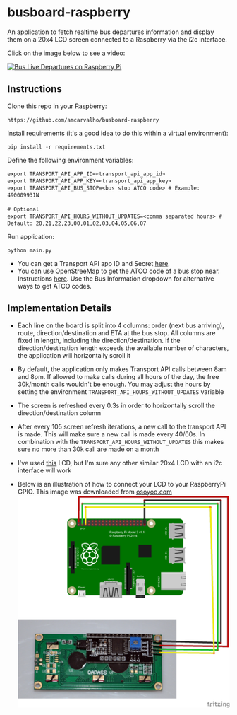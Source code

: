 # busboard-raspberry
An application to fetch realtime bus departures information and display them on a 20x4 LCD
screen connected to a Raspberry via the i2c interface.

Click on the image below to see a video:

[![Bus Live Departures on Raspberry Pi](https://img.youtube.com/vi/_5oT6uOLVwk/0.jpg)](https://youtu.be/_5oT6uOLVwk) 

## Instructions
Clone this repo in your Raspberry:
```shell script
https://github.com/amcarvalho/busboard-raspberry
```

Install requirements (it's a good idea to do this within a virtual environment):
```shell script
pip install -r requirements.txt
```

Define the following environment variables:
```shell script
export TRANSPORT_API_APP_ID=<transport_api_app_id>
export TRANSPORT_API_APP_KEY=<transport_api_app_key>
export TRANSPORT_API_BUS_STOP=<bus stop ATCO code> # Example: 490009931N

# Optional
export TRANSPORT_API_HOURS_WITHOUT_UPDATES=<comma separated hours> # Default: 20,21,22,23,00,01,02,03,04,05,06,07
```

Run application:
```shell script
python main.py
```

* You can get a Transport API app ID and Secret [here](https://developer.transportapi.com/).
* You can use OpenStreeMap to get the ATCO code of a bus stop near. Instructions 
[here](https://developer.transportapi.com/docs?raml=https://transportapi.com/v3/raml/transportapi.raml##bus_information).
Use the Bus Information dropdown for alternative ways to get ATCO codes.

## Implementation Details
* Each line on the board is split into 4 columns: order (next bus arriving), route, direction/destination
and ETA at the bus stop. All columns are fixed in length, including the direction/destination. If
the direction/destination length exceeds the available number of characters, the application will
horizontally scroll it

* By default, the application only makes Transport API calls between 8am and 8pm. If allowed
to make calls during all hours of the day, the free 30k/month calls wouldn't be enough. You may
adjust the hours by setting the environment `TRANSPORT_API_HOURS_WITHOUT_UPDATES` variable

* The screen is refreshed every 0.3s in order to horizontally scroll the direction/destination
column

* After every 105 screen refresh iterations, a new call to the transport API is made. This will
make sure a new call is made every 40/60s. In combination with the `TRANSPORT_API_HOURS_WITHOUT_UPDATES`
this makes sure no more than 30k call are made on a month

* I've used [this](https://www.amazon.co.uk/gp/product/B07QNKCLJM/ref=ppx_yo_dt_b_asin_title_o01_s01?ie=UTF8&psc=1)
LCD, but I'm sure any other similar 20x4 LCD with an i2c interface will work

* Below is an illustration of how to connect your LCD to your RaspberryPi GPIO. This image was
downloaded from [osoyoo.com](https://osoyoo.com/2016/06/01/drive-i2c-lcd-screen-with-raspberry-pi/)
![Circuit](img/PI-LCDI2C_bb.jpg)